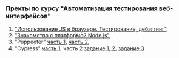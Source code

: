 ### Пректы по курсу "Автоматизация тестирования веб-интерфейсов"

1. ["Использование JS в браузере. Тестирование, дебаггинг"](https://github.com/ValeryiaTureika/JS-ex1),
2. ["Знакомство с платформой Node.js"](https://github.com/ValeryiaTureika/JS-ex2), 
3. "Puppeeter" [часть 1](https://github.com/ValeryiaTureika/JS-ex4), [часть 2](https://github.com/ValeryiaTureika/JS-ex5), 
4. "Cypress" [часть 1](https://github.com/ValeryiaTureika/JS-ex6), часть 2 [задание 1, 2](https://github.com/ValeryiaTureika/JS-ex7), [задание 3](https://github.com/ValeryiaTureika/JS-ex7.1)
